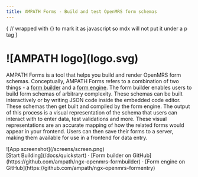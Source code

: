 ```yaml
---
title: AMPATH Forms - Build and test OpenMRS form schemas
---
```


{
// wrapped with {} to mark it as javascript so mdx will not put it under a p tag
}

<h1 className="text-center font-extrabold md:text-4xl mt-8 py-16">
  <div className="flex justify-center">
    ![AMPATH logo](logo.svg)
  </div>
</h1>

AMPATH Forms is a tool that helps you build and render OpenMRS form schemas. Conceptually, AMPATH Forms refers to a combination of two things - a [form builder](https://github.com/ampath/ngx-openmrs-formbuilder) and a [form engine](https://github.com/ampath/ngx-openmrs-formentry). The form builder enables users to build form schemas of arbitrary complexity. These schemas can be built interactively or by writing JSON code inside the embedded code editor. These schemas then get built and compiled by the form engine. The output of this process is a visual representation of the schema that users can interact with to enter data, test validations and more. These visual representations are an accurate mapping of how the related forms would appear in your frontend. Users can then save their forms to a server, making them available for use in a frontend for data entry.

<div className="py-20 lg:-mx-16 xl:-mx-48">![App screenshot](/screens/screen.png)</div>

<div className="mt-16 mb-20 text-center">
  [Start Building](/docs/quickstart) · [Form builder on
  GitHub](https://github.com/ampath/ngx-openmrs-formbuilder) · [Form engine on GitHub](https://github.com/ampath/ngx-openmrs-formentry)

</div>
